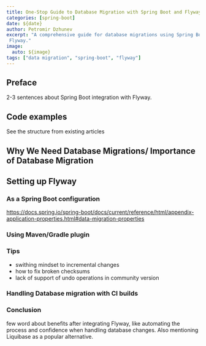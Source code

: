 ```yaml
---
title: One-Stop Guide to Database Migration with Spring Boot and Flyway
categories: [spring-boot]
date: ${date}
author: Petromir Dzhunev
excerpt: "A comprehensive guide for database migrations using Spring Boot and its support of
 Flyway."
image:
  auto: ${image}
tags: ["data migration", "spring-boot", "flyway"]
---
```


## Preface
2-3 sentences about Spring Boot integration with Flyway.

## Code examples 
See the structure from existing articles

## Why We Need Database Migrations/ Importance of Database Migration

## Setting up Flyway

### As a Spring Boot configuration
https://docs.spring.io/spring-boot/docs/current/reference/html/appendix-application-properties.html#data-migration-properties

### Using Maven/Gradle plugin

### Tips

* swithing mindset to incremental changes
* how to fix broken checksums
* lack of support of undo operations in community version

### Handling Database migration with CI builds

### Conclusion
few word about benefits after integrating Flyway, like automating the process and confidence when
 handling database changes. Also mentioning Liquibase as a popular alternative.